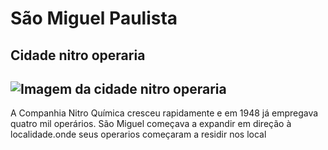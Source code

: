 # São Miguel Paulista

Cidade nitro operaria
---
![Imagem da cidade nitro operaria](https://scontent.fcgh5-1.fna.fbcdn.net/v/t1.18169-9/21686363_499121047114828_774449800711250333_n.jpg?_nc_cat=108&ccb=1-7&_nc_sid=8bfeb9&_nc_ohc=U09mfIpj4bsAX_WeuHf&_nc_ht=scontent.fcgh5-1.fna&oh=00_AT8y9--D5brJpE23MNC_luwRMTPaaBvJOATG-SInsYJvNg&oe=6369F4D4)
---
A Companhia Nitro Química cresceu rapidamente e em 1948 já empregava quatro mil operários. São Miguel começava a expandir em direção à localidade.onde seus operarios começaram a residir nos local
